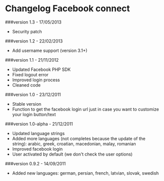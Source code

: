 Changelog Facebook connect
==========================

###version 1.3 - 17/05/2013

* Security patch

###version 1.2 - 22/02/2013

* Add username support (version 3.1+)

###version 1.1 - 21/11/2012

* Updated Facebook PHP SDK
* Fixed logout error
* Improved login process
* Cleaned code

###version 1.0 - 23/12/2011

* Stable version
* Function to get the facebook login url just in case you want to customize your login button/text

###version 1.0-alpha - 21/12/2011

* Updated language strings
* Added more languages (not completes because the update of the string): arabic, greek, croatian, macedonian, malay, romanian
* Improved facebook login
* User activated by default (we don't check the user options)

###version 0.9.2 - 14/09/2011

* Added new languages: german, persian, french, latvian, slovak, swedish
